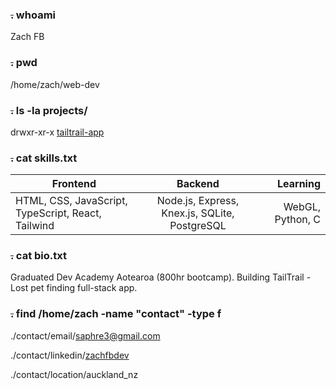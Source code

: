 ### ~~.~~ whoami

Zach FB

### ~~.~~ pwd

/home/zach/web-dev

### ~~.~~ ls -la projects/

drwxr-xr-x   [tailtrail-app](https://github.com/hotoke-2025/tailtrail)

### ~~.~~ cat skills.txt

| Frontend | Backend           | Learning  |
| ------------- |:-------------:| -----:|
|HTML, CSS, JavaScript, TypeScript, React, Tailwind	 | Node.js, Express, Knex.js, SQLite, PostgreSQL	 | WebGL, Python, C |

### ~~.~~ cat bio.txt

Graduated Dev Academy Aotearoa (800hr bootcamp).
Building TailTrail - Lost pet finding full-stack app.

### ~~.~~  find /home/zach -name "contact" -type f

./contact/email/saphre3@gmail.com

./contact/linkedin/[zachfbdev](https://www.linkedin.com/in/zachfbdev/)

./contact/location/auckland_nz
